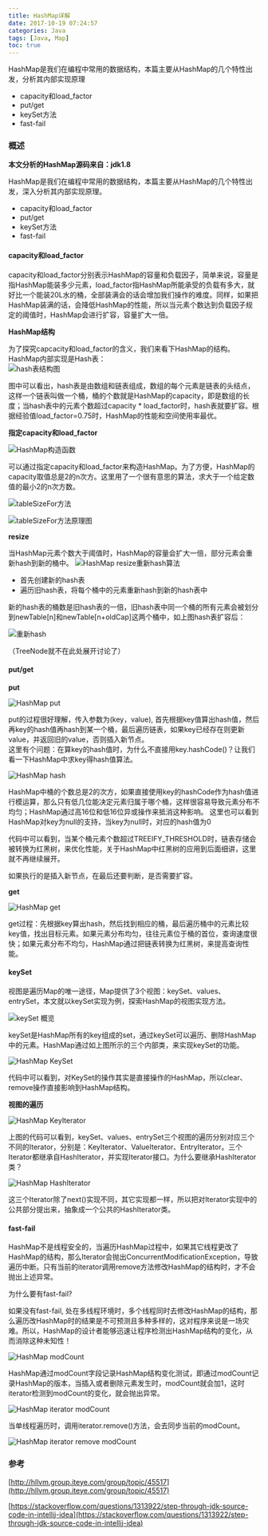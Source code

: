 ```yaml
---
title: HashMap详解
date: 2017-10-19 07:24:57
categories: Java
tags: [Java, Map]
toc: true
---
```


HashMap是我们在编程中常用的数据结构，本篇主要从HashMap的几个特性出发，分析其内部实现原理

* capacity和load_factor
* put/get
* keySet方法
* fast-fail

<!--more-->

### 概述

**本文分析的HashMap源码来自：jdk1.8**

HashMap是我们在编程中常用的数据结构，本篇主要从HashMap的几个特性出发，深入分析其内部实现原理。

* capacity和load_factor
* put/get
* keySet方法
* fast-fail

#### capacity和load_factor
capacity和load_factor分别表示HashMap的容量和负载因子，简单来说，容量是指HashMap能装多少元素，load_factor指HashMap所能承受的负载有多大，就好比一个能装20L水的桶，全部装满会的话会增加我们操作的难度。同样，如果把HashMap装满的话，会降低HashMap的性能，所以当元素个数达到负载因子规定的阈值时，HashMap会进行扩容，容量扩大一倍。<br>

**HashMap结构**

为了探究capcacity和load_factor的含义，我们来看下HashMap的结构。HashMap内部实现是Hash表：<br>
![hash表结构图](/img/20171018/hashmap结构图.png)

图中可以看出，hash表是由数组和链表组成，数组的每个元素是链表的头结点，这样一个链表叫做一个桶，桶的个数就是HashMap的capacity，即是数组的长度；当hash表中的元素个数超过capacity * load\_factor时，hash表就要扩容。根据经验值load\_factor=0.75时，HashMap的性能和空间使用率最优。

**指定capacity和load_factor**

![HashMap构造函数](/img/20171018/hashMap构造函数1.png)

可以通过指定capacity和load_factor来构造HashMap。为了方便，HashMap的capacity取值总是2的n次方。这里用了一个很有意思的算法，求大于一个给定数值的最小2的n次方数。

![tableSizeFor方法](/img/20171018/hashMap_tableSizeFor.png)

![tableSizeFor方法原理图](/img/20171018/hashMap_tableSizeFor_detail.png)

**resize**

当HashMap元素个数大于阈值时，HashMap的容量会扩大一倍，部分元素会重新hash到新的桶中。
![HashMap resize重新hash算法](/img/20171018/hashMap_resize.png)

* 首先创建新的hash表
* 遍历旧hash表，将每个桶中的元素重新hash到新的hash表中

新的hash表的桶数是旧hash表的一倍，旧hash表中同一个桶的所有元素会被划分到newTable[n]和newTable[n+oldCap]这两个桶中，如上图hash表扩容后：

![重新hash](/img/20171018/hashMap_resize_detail.png)

（TreeNode就不在此处展开讨论了）

#### put/get

**put**

![HashMap put](/img/20171018/hashMap_putVal.png)

put的过程很好理解，传入参数为(key，value), 首先根据key值算出hash值，然后再key的hash值再hash到某一个桶，最后遍历链表，如果key已经存在则更新value，并返回旧的value，否则插入新节点。 <br>
这里有个问题：在算key的hash值时，为什么不直接用key.hashCode()？让我们看一下HashMap中求key得hash值算法。

![HashMap hash](/img/20171018/hashMap_hash.png)

HashMap中桶的个数总是2的次方，如果直接使用key的hashCode作为hash值进行模运算，那么只有低几位能决定元素归属于哪个桶，这样很容易导致元素分布不均匀；HashMap通过高16位和低16位异或操作来抵消这种影响。 这里也可以看到HashMap对key为null的支持，当key为null时，对应的hash值为0<br>

代码中可以看到，当某个桶元素个数超过TREEIFY_THRESHOLD时，链表存储会被转换为红黑树，来优化性能，关于HashMap中红黑树的应用到后面细讲，这里就不再继续展开。

如果执行的是插入新节点，在最后还要判断，是否需要扩容。

**get**

![HashMap get](/img/20171018/hashMap_getNode.png)

get过程：先根据key算出hash，然后找到相应的桶，最后遍历桶中的元素比较key值，找出目标元素。如果元素分布均匀，往往元素位于桶的首位，查询速度很快；如果元素分布不均匀，HashMap通过把链表转换为红黑树，来提高查询性能。

#### keySet

视图是遍历Map的唯一途径，Map提供了3个视图：keySet、values、entrySet，本文就以keySet实现为例，探索HashMap的视图实现方法。

![keySet 概览](/img/20171018/hashMap_keySet_overiew.png)

keySet是HashMap所有的key组成的set，通过keySet可以遍历、删除HashMap中的元素。HashMap通过如上图所示的三个内部类，来实现keySet的功能。

![HashMap KeySet](/img/20171018/hashMap_keySet_detail.png)

代码中可以看到，对KeySet的操作其实是直接操作的HashMap，所以clear、remove操作直接影响到HashMap结构。

**视图的遍历**

![HashMap KeyIterator](/img/20171018/hashMap_keySet_iterator.png)

上图的代码可以看到，keySet、values、entrySet三个视图的遍历分别对应三个不同的Iterator，分别是：KeyIterator、ValueIterator、EntryIterator。三个Iterator都继承自HashIterator，并实现Iterator接口。为什么要继承HashIterator类？

![HashMap HashIterator](/img/20171018/hashMap_hashIterator.png)

这三个Iterator除了next()实现不同，其它实现都一样，所以把对Iterator实现中的公共部分提出来，抽象成一个公共的HashIterator类。

#### fast-fail

HashMap不是线程安全的，当遍历HashMap过程中，如果其它线程更改了HashMap的结构，那么Iterator会抛出ConcurrentModificationException，导致遍历中断。只有当前的iterator调用remove方法修改HashMap的结构时，才不会抛出上述异常。

为什么要有fast-fail?

如果没有fast-fail, 处在多线程环境时，多个线程同时去修改HashMap的结构，那么遍历改HashMap时的结果是不可预测且多种多样的，这对程序来说是一场灾难。所以，HashMap的设计者能够迅速让程序检测出HashMap结构的变化，从而消除这种未知性！

![HashMap modCount](/img/20171018/hashMap_modCount.png)

HashMap通过modCount字段记录HashMap结构变化测试，即通过modCount记录HashMap的版本，当插入或者删除元素发生时，modCount就会加1，这时iterator检测到modCount的变化，就会抛出异常。

![HashMap iterator modCount](/img/20171018/hashMap_iterator_modCount.png)

当单线程遍历时，调用iterator.remove()方法，会去同步当前的modCount。

![HashMap iterator remove modCount](/img/20171018/hashMap_iterator_remove_modCount.png)

### 参考

[http://hllvm.group.iteye.com/group/topic/45517](http://hllvm.group.iteye.com/group/topic/45517)

[https://stackoverflow.com/questions/1313922/step-through-jdk-source-code-in-intellij-idea](https://stackoverflow.com/questions/1313922/step-through-jdk-source-code-in-intellij-idea)
